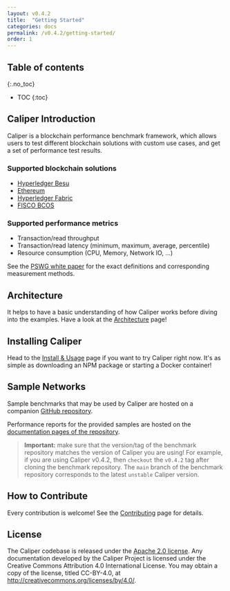```yaml
---
layout: v0.4.2
title:  "Getting Started"
categories: docs
permalink: /v0.4.2/getting-started/
order: 1
---
```


## Table of contents
{:.no_toc}

- TOC
{:toc}

## Caliper Introduction

Caliper is a blockchain performance benchmark framework, which allows users to test different blockchain solutions with custom use cases, and get a set of performance test results.

### Supported blockchain solutions

* [Hyperledger Besu](https://github.com/hyperledger/besu)
* [Ethereum](https://github.com/ethereum/)
* [Hyperledger Fabric](https://github.com/hyperledger/fabric)
* [FISCO BCOS](https://github.com/FISCO-BCOS/FISCO-BCOS)

### Supported performance metrics

* Transaction/read throughput
* Transaction/read latency (minimum, maximum, average, percentile)
* Resource consumption (CPU, Memory, Network IO, ...)

See the [PSWG white paper]( https://www.hyperledger.org/learn/publications/blockchain-performance-metrics) for the exact definitions and corresponding measurement methods.

## Architecture

It helps to have a basic understanding of how Caliper works before diving into the examples. Have a look at the [Architecture](./Architecture.md) page!

## Installing Caliper

Head to the [Install & Usage](./Installing_Caliper.md) page if you want to try Caliper right now. It's as simple as downloading an NPM package or starting a Docker container!

## Sample Networks

Sample benchmarks that may be used by Caliper are hosted on a companion [GitHub repository](https://github.com/hyperledger/caliper-benchmarks).

Performance reports for the provided samples are hosted on the [documentation pages of the repository](https://hyperledger.github.io/caliper-benchmarks/).

> **Important:** make sure that the version/tag of the benchmark repository matches the version of Caliper you are using! For example, if you are using Caliper v0.4.2, then `checkout` the `v0.4.2` tag after cloning the benchmark repository. The `main` branch of the benchmark repository corresponds to the latest `unstable` Caliper version.

## How to Contribute

Every contribution is welcome! See the [Contributing](./CONTRIBUTING.md) page for details.

## License
The Caliper codebase is released under the [Apache 2.0 license](./LICENSE.md). Any documentation developed by the Caliper Project is licensed under the Creative Commons Attribution 4.0 International License. You may obtain a copy of the license, titled CC-BY-4.0, at http://creativecommons.org/licenses/by/4.0/.
